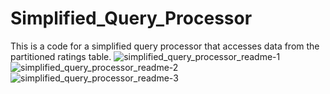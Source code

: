 # Simplified_Query_Processor
This is a code for a simplified query processor that accesses data from the partitioned ratings table.
![simplified_query_processor_readme-1](https://user-images.githubusercontent.com/44238315/51071387-4e90a900-160d-11e9-8ebe-432f1e463cf9.jpg)
![simplified_query_processor_readme-2](https://user-images.githubusercontent.com/44238315/51071385-4df81280-160d-11e9-83f3-468c945c4e9e.jpg)
![simplified_query_processor_readme-3](https://user-images.githubusercontent.com/44238315/51071386-4e90a900-160d-11e9-8315-f488cb12ab06.jpg)

